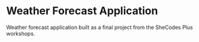 # Weather Forecast Application

Weather forecast application built as a final project from the SheCodes Plus workshops.
